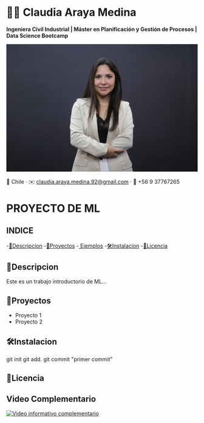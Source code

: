 # 👩‍💻 Claudia Araya Medina  

**Ingeniera Civil Industrial | Máster en Planificación y Gestión de Procesos | Data Science Bootcamp**  

[![Ciencia de Datos](images/img1.jpg)](https://www.youtube.com/)

📍 Chile · ✉️ [claudia.araya.medina.92@gmail.com](mailto:claudia.araya.medina.92@gmail.com) · 📱 +56 9 37767265  

# PROYECTO DE ML
## INDICE

-[📖Descripcion](#-Descripcion)
-[🚀Proyectos](#-Proyectos)
-[   Ejemplos](#-Ejemplos)
-[🛠️Instalacion](#-Instalacion)
-[📝Licencia](#-Licencia)

## 📖Descripcion
Este es un trabajo introductorio de ML...

## 🚀Proyectos
- Proyecto 1
- Proyecto 2

## 🛠️Instalacion
git init
git add.
git commit "primer commit"

## 📝Licencia

## Video Complementario

[![Video informativo complementario](https://img.youtube.com/vi/ea4Ze04ur-E/0.jpg)](https://www.youtube.com/watch?v=ea4Ze04ur-E)
